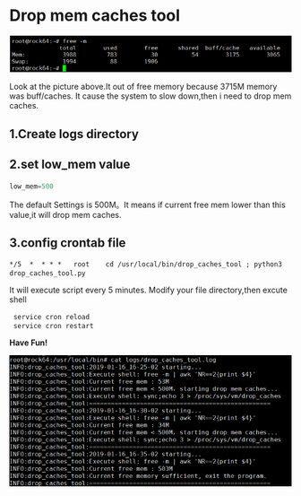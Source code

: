 # Drop mem caches tool
![avatar](low_free_mem.png)


Look at the picture above.It out of free memory because 3715M memory was buff/caches.
It cause the system to slow down,then i need to drop mem caches.
## 1.Create logs directory
## 2.set low_mem value
```python
low_mem=500
```
  The default Settings is 500M。It means if current free mem lower than this value,it will
  drop mem caches.
 
## 3.config crontab file
```jshelllanguage
*/5  *	* * *	root	cd /usr/local/bin/drop_caches_tool ; python3 drop_caches_tool.py
```
It will execute script every 5 minutes.
Modify your file directory,then excute shell
```jshelllanguage
 service cron reload
 service cron restart
```
**Have Fun!**


![avatar](drop_cache_log.png)
